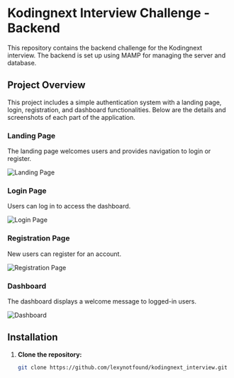# Kodingnext Interview Challenge - Backend

This repository contains the backend challenge for the Kodingnext interview. The backend is set up using MAMP for managing the server and database.

## Project Overview

This project includes a simple authentication system with a landing page, login, registration, and dashboard functionalities. Below are the details and screenshots of each part of the application.

### Landing Page

The landing page welcomes users and provides navigation to login or register.

![Landing Page](https://github.com/lexynotfound/kodingnext_interview/assets/36406297/1957ef9d-7b5f-472d-8960-f6d45b3762bb)

### Login Page

Users can log in to access the dashboard.

![Login Page](https://github.com/lexynotfound/kodingnext_interview/assets/36406297/3fc23bcb-5936-4c50-a349-2e1e6d4a2fab)

### Registration Page

New users can register for an account.

![Registration Page](https://github.com/lexynotfound/kodingnext_interview/assets/36406297/4c4a0351-8f89-4361-9393-7052c15c85bf)

### Dashboard

The dashboard displays a welcome message to logged-in users.

![Dashboard](https://github.com/lexynotfound/kodingnext_interview/assets/36406297/896075f9-cf21-4ece-b3c5-76c7c400de2c)

## Installation

1. **Clone the repository:**
   ```sh
   git clone https://github.com/lexynotfound/kodingnext_interview.git
